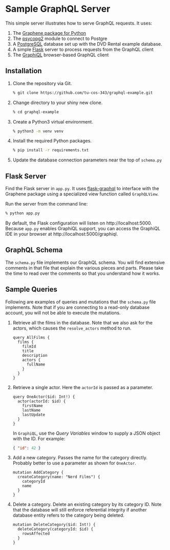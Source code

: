 # Sample GraphQL Server

This simple server illustrates how to serve GraphQL requests.
It uses:
1. The [Graphene package for Python](https://graphene-python.org/)
1. The [psycopg2](http://initd.org/psycopg/) module to connect to Postgre
1. A [PostgreSQL](https://www.postgresql.org/) database
   set up with the DVD Rental example database.
1. A simple [Flask](https://flask.palletsprojects.com/en/) server
   to process requests from the GraphQL client
1. The [GraphiQL](https://github.com/graphql/graphiql) browser-based GraphQL client

## Installation

1. Clone the repository via Git.
   ```bash
   % git clone https://github.com/tu-cos-343/graphql-example.git
   ```
1. Change directory to your shiny new clone.
   ```bash
   % cd graphql-example
   ```
1. Create a Python3 virtual environment.
   ```bash
   % python3 -m venv venv
   ```
1. Install the required Python packages.
   ```bash
   % pip install -r requirements.txt
   ```
1. Update the database connection parameters
   near the top of `schema.py`

## Flask Server

Find the Flask server in `app.py`.
It uses [flask-graphql](https://github.com/graphql-python/flask-graphql)
to interface with the Graphene package
using a specialized view function called `GraphQLView`.

Run the server from the command line:
```bash
% python app.py
```

By default,
the Flask configuration will listen on 
http://localhost:5000.
Because `app.py` enables GraphiQL support,
you can access the GraphiQL IDE in your browser
at 
http://localhost:5000/graphiql.

## GraphQL Schema

The `schema.py` file
implements our GraphQL schema.
You will find extensive comments in that file
that explain the various pieces and parts.
Please take the time to read over the comments
so that you understand how it works.

## Sample Queries

Following are examples of queries and mutations
that the `schema.py` file implements.
Note that if you are connecting to a read-only
database account,
you will not be able to execute the mutations.

1. Retrieve all the films in the database.
   Note that we also ask for the actors,
   which causes the `resolve_actors` method to run.
    ```
    query AllFilms {
      films {
        filmId
        title
        description
        actors {
          fullName
        }
      }
    }
    ```
1. Retrieve a single actor. 
   Here the `actorId` is passed as a parameter.
   ```
   query OneActor($id: Int!) {
     actor(actorId: $id) {
       firstName
       lastName
       lastUpdate
     }
   }
   ```
   In `GraphiQL`, use the *Query Variables*
   window to supply a JSON object with the ID.
   For example:
   ```json
   { "id": 42 }
   ``` 

1. Add a new category.
   Passes the name for the category directly.
   Probably better to use a parameter
   as shown for `OneActor`.
    ```
    mutation AddCategory {
      createCategory(name: "Nerd Films") {
        categoryId
        name
      }
    }
    ```
1. Delete a category.
   Delete an existing category by its category ID.
   Note that the database will still enforce
   referential integrity if another database entity
   refers to the category being deleted.    
    ```
    mutation DeleteCategory($id: Int!) {
      deleteCategory(categoryId: $id) {
        rowsAffected
      }
    }
    ```